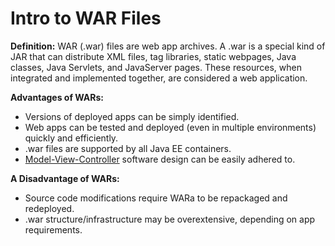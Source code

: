 # Intro to WAR Files

**Definition:** WAR (.war) files are web app archives. A .war is a special kind of JAR that can distribute XML files, tag libraries, static webpages,
Java classes, Java Servlets, and JavaServer pages. These resources, when integrated and implemented together, are considered a web application.

**Advantages of WARs:**

* Versions of deployed apps can be simply identified.
* Web apps can be tested and deployed (even in multiple environments) quickly and efficiently.
* .war files are supported by all Java EE containers.
* [Model-View-Controller](https://en.wikipedia.org/wiki/Model%E2%80%93view%E2%80%93controller) software design can be easily adhered to.

**A Disadvantage of WARs:**

* Source code modifications require WARa to be repackaged and redeployed.
* .war structure/infrastructure may be overextensive, depending on app requirements.
